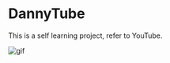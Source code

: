 # DannyTube
This is a self learning project, refer to YouTube.

![gif](https://github.com/hongbozheng/DannyTube/blob/master/DannyTube.gif)
